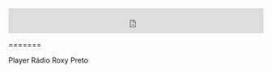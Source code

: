 <!-- Player Rádio Roxy Inicio -->
<iframe src="http://radio.rederoxy.com/player/p1-preto.php" scrolling="no" frameborder="0" width="100%" height="50px" name="RadioRoxy" id="RadioRoxy"></iframe>
<!-- Player Rádio Roxy Fim -->

=======

Player Rádio Roxy Preto
